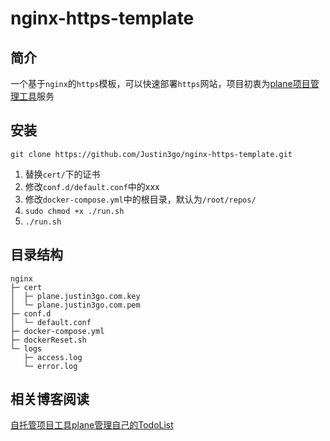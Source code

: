 # nginx-https-template

## 简介

一个基于`nginx`的`https`模板，可以快速部署`https`网站，项目初衷为[plane项目管理工具](https://github.com/makeplane/plane)服务

## 安装

```shell
git clone https://github.com/Justin3go/nginx-https-template.git

```

1. 替换`cert/`下的证书
2. 修改`conf.d/default.conf`中的xxx
3. 修改`docker-compose.yml`中的根目录，默认为`/root/repos/`
4. `sudo chmod +x ./run.sh`
5. `./run.sh`
## 目录结构
```
nginx
├─ cert
│  ├─ plane.justin3go.com.key
│  └─ plane.justin3go.com.pem
├─ conf.d
│  └─ default.conf
├─ docker-compose.yml
├─ dockerReset.sh
└─ logs
   ├─ access.log
   └─ error.log

```
## 相关博客阅读

[自托管项目工具plane管理自己的TodoList](https://justin3go.com/%E5%8D%9A%E5%AE%A2/2023/09/29%E8%87%AA%E6%89%98%E7%AE%A1%E9%A1%B9%E7%9B%AE%E5%B7%A5%E5%85%B7plane%E7%AE%A1%E7%90%86%E8%87%AA%E5%B7%B1%E7%9A%84TodoList.html)